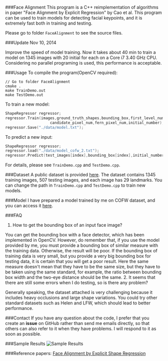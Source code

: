 ###Face Alignment
This program is a C++ reimplementation of algorithms in paper "Face Alignment by Explicit Regression"
by Cao et al. This program can be used to train models for detecting facial keypoints, and it is 
extremely fast both in training and testing. 

Please go to folder `FaceAlignment` to see the source files.

###Update
Nov 10, 2014

Improve the speed of model training. Now it takes about 40 min to train a model on 1345 images with 20 initial for each on a Core i7 3.40 GHz CPU. Considering no parallel programing is used, this performance is acceptable.

###Usage
To compile the program(OpenCV required):
```
// Go to folder FaceAlignment
cmake .
make TrainDemo.out
make TestDemo.out
```
To train a new model:
``` C++
ShapeRegressor regressor;
regressor.Train(images,ground_truth_shapes,bounding_box,first_level_num,second_level_num,
                    candidate_pixel_num,fern_pixel_num,initial_number);
regressor.Save("./data/model.txt");
```
To predict a new input:
``` C++
ShapeRegressor regressor;
regressor.load("./data/model_cofw_2.txt");
regressor.Predict(test_images[index],bounding_box[index],initial_number);
```
For details, please see `TrainDemo.cpp` and `TestDemo.cpp`.

###Dataset
A public dataset is provided [here](https://drive.google.com/file/d/0B0tUTCaZBkccUU5hVkNJTFB0VDQ/edit?usp=sharing). The dataset contains 1345 training images, 507 testing images, and each image has 29 landmarks. You can change the path
in `TrainDemo.cpp` and `TestDemo.cpp` to train new models.

###Model
I have prepared a model trained by me on COFW dataset, and you can access it [here](https://drive.google.com/file/d/0B0tUTCaZBkccOGZTcjJNcDMwa28/edit?usp=sharing).

###FAQ
1. How to get the bounding box of an input face image?

You can get the bounding box with a face detector, which has been implemented in OpenCV. However, do remember that, if you use the model provided by me, you must provide a bounding box of similar measure with the training data. Otherwise, the result will be poor. If the bounding box of training data is very small, but you provide a very big bounding box for testing data, it is certain that you will get a poor result. Here the same measure doesn't mean that they have to be the same size, but they have to be taken using the same standard, for example, the ratio between bounding box width and the two-eye distance should be the same.
2. It seems that there are still some errors when I do testing, so is there any problem?

Generally speaking, the dataset attached is very challenging because it includes heavy occlusions and large shape variations. You could try other standard datasets such as Helen and LFW, which should lead to better performance. 

###Contact
If you have any question about the code, I prefer that you create an **issue** on GitHub rather than send me emails directly, so that others can also refer to it when they have problems. I will respond to it as soon as possible.

###Sample Results
![Sample Results](https://dl.dropboxusercontent.com/u/47747425/Photo/point1.png)


###Reference papers:
[Face Alignment by Explicit Shape Regression](http://research.microsoft.com/pubs/192097/cvpr12_facealignment.pdf)




